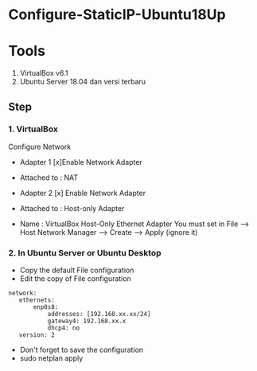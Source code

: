 # Configure-StaticIP-Ubuntu18Up

# Tools
1. VirtualBox v6.1
2. Ubuntu Server 18.04 dan versi terbaru

## Step 

### 1. VirtualBox

Configure Network
* Adapter 1
  [x]Enable Network Adapter

* Attached to : NAT

* Adapter 2
  [x] Enable Network Adapter

* Attached to : Host-only Adapter

* Name : VirtualBox Host-Only Ethernet Adapter
  You must set in File --> Host Network Manager --> Create --> Apply (ignore it)

### 2. In Ubuntu Server or Ubuntu Desktop
- Copy the default File configuration
- Edit the copy of File configuration
```
network:
   ethernets:
       enp0s8:
           addresses: [192.168.xx.xx/24]
           gateway4: 192.168.xx.x
           dhcp4: no
   version: 2
```
- Don't forget to save the configuration
- sudo netplan apply


